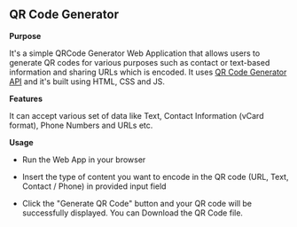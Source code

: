 ## QR Code Generator

**Purpose**

It's a simple QRCode Generator Web Application that allows users to generate QR codes for various purposes such as contact or text-based information and sharing URLs which is encoded. It uses [QR Code Generator API](https://goqr.me/api/) and it's built using HTML, CSS and JS.

**Features**

It can accept various set of data like Text, Contact Information (vCard format), Phone Numbers and URLs etc.

**Usage**

- Run the Web App in your browser

- Insert the type of content you want to encode in the QR code (URL, Text, Contact / Phone) in provided input field

- Click the "Generate QR Code" button and your QR code will be successfully displayed. You can Download the QR Code file.


